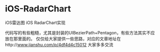 # iOS-RadarChart
iOS雷达图 iOS RadarChart实现

代码写的有些粗糙，尤其是封装的UIBezierPath+Pentagon，有些方法其实不应放在那里面的。
仅仅给大家提供一些思路，对应的文章地址在http://www.jianshu.com/p/4df4d4c15012
大家多多交流
